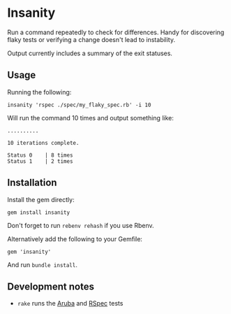 # Insanity

Run a command repeatedly to check for differences. Handy for discovering flaky tests or verifying a change doesn't lead to instability.

Output currently includes a summary of the exit statuses.

## Usage

Running the following:

```
insanity 'rspec ./spec/my_flaky_spec.rb' -i 10
```

Will run the command 10 times and output something like:

```
..........

10 iterations complete.

Status 0	| 8 times
Status 1	| 2 times
```

## Installation

Install the gem directly:

```
gem install insanity
```

Don't forget to run `rebenv rehash` if you use Rbenv.

Alternatively add the following to your Gemfile:

```
gem 'insanity'
```

And run `bundle install`.

## Development notes

- `rake` runs the [Aruba](https://github.com/cucumber/aruba/) and [RSpec](http://rspec.info/) tests
